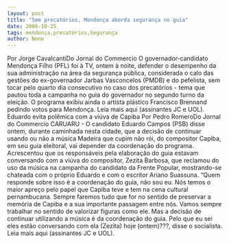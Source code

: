 ```yaml
---
layout: post
title: "Sem precatórios, Mendonça aborda segurança no guia"
date: 2006-10-25
tags: mendonça,precatórios,Segurança
author: None
---
```

Por Jorge CavalcantiDo Jornal do Commercio
O governador-candidato Mendonça Filho (PFL) foi à TV, ontem à noite, defender o desempenho da sua administração na área da segurança pública, considerada o calo das gestões do ex-governador Jarbas Vasconcelos (PMDB) e do pefelista, sem tocar pelo quarto dia consecutivo no caso dos precatórios - tema que pautou toda a campanha no guia do governador no segundo turno da eleição. O programa exibiu ainda o artista plástico Francisco Brennand pedindo votos para Mendonça. 
Leia mais aqui (assinantes JC e UOL).
Eduardo evita polêmica
 com a viúva de Capiba
Por Pedro RomeroDo Jornal do Commercio
CARUARU - O candidato Eduardo Campos (PSB) disse ontem, durante caminhada nesta cidade, que a decisão de continuar usando ou não a música Madeira que cupim não rói, do compositor Capiba, em seu guia eleitoral, vai depender da coordenação do programa. Acrescentou que os responsáveis pela elaboração do guia estavam conversando com a viúva do compositor, Zezita Barbosa, que reclamou do uso da música na campanha do candidato da Frente Popular, mostrando-se chateada com o próprio Eduardo e com o escritor Ariano Suassuna. 
“Quem responde sobre isso é a coordenação do guia, não sou eu. Nós temos o maior apreço pelo papel que Capiba teve e tem na cena cultural pernambucana. Sempre faremos tudo que for no sentido de preservar a memória de Capiba e a sua importante passagem entre nós. Vamos sempre trabalhar no sentido de valorizar figuras como ele. Mas a decisão de continuar utilizando a música é da coordenação do guia. Pelo que eu sei eles estão conversando com ela (Zezita) hoje (ontem)???, disse o socialista.
Leia mais aqui (assinantes JC e UOL). 
